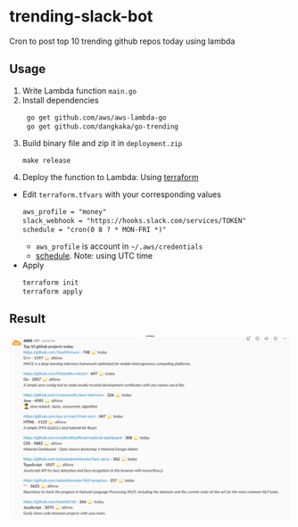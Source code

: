 # trending-slack-bot

Cron to post top 10 trending github repos today using lambda 

## Usage

1. Write Lambda function `main.go`
1. Install dependencies
    ```
     go get github.com/aws/aws-lambda-go
     go get github.com/dangkaka/go-trending
    ```
1. Build binary file and zip it in `deployment.zip`
    ```
    make release
    ```
1. Deploy the function to Lambda:
Using [terraform](https://www.terraform.io/)
* Edit `terraform.tfvars` with your corresponding values
    ```
    aws_profile = "money"
    slack_webhook = "https://hooks.slack.com/services/TOKEN"
    schedule = "cron(0 8 ? * MON-FRI *)"
    ```
    * `aws_profile` is account in `~/.aws/credentials` 
    * [schedule](https://docs.aws.amazon.com/lambda/latest/dg/tutorial-scheduled-events-schedule-expressions.html). Note: using UTC time
* Apply
    ```
    terraform init
    terraform apply
    ```
## Result

![result](result.png)
